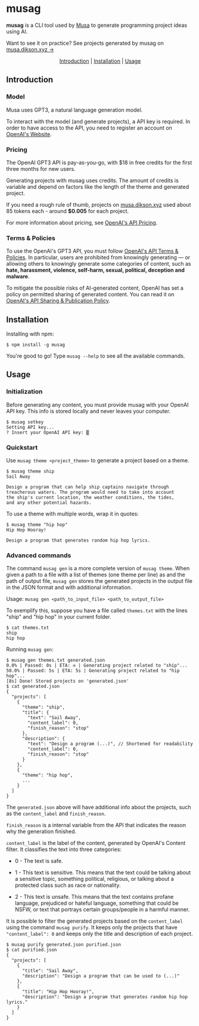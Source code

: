 # musag

**musag** is a CLI tool used by [Musa](https://github.com/diksown/musa) to generate programming project ideas using AI.

Want to see it on practice? See projects generated by musag on <a href="https://musa.dikson.xyz">musa.dikson.xyz →</a>

<p align="center"> 
<a href="#introduction">Introduction</a> | 
<a href="#installation">Installation</a> | 
<a href="#usage">Usage</a>
</p>

## Introduction

<!-- <details>
<summary><b>To use musag, you need access to GPT3 API and adhere by its Terms & Policies. Click for more information.</b></summary> -->

### Model

Musa uses GPT3, a natural language generation model.

To interact with the model (and generate projects), a API key is required. In order to have access to the API, you need to register an account on [OpenAI's Website](https://openai.com/api/).

### Pricing

The OpenAI GPT3 API is pay-as-you-go, with $18 in free credits for the first three months for new users.

Generating projects with musag uses credits. The amount of credits is variable and depend on factors like the length of the theme and generated project.

If you need a rough rule of thumb, projects on [musa.dikson.xyz](https://musa.dikson.xyz) used about 85 tokens each - around **$0.005** for each project.

For more information about pricing, see [OpenAI's API Pricing](https://openai.com/api/pricing/).

### Terms & Policies

To use the OpenAI's GPT3 API, you must follow [OpenAI's API Terms & Policies](https://openai.com/api/policies/terms/). In particular, users are prohibited from knowingly generating — or allowing others to knowingly generate some categories of content, such as **hate, harassment, violence, self-harm, sexual, political, deception and malware**.

To mitigate the possible risks of AI-generated content, OpenAI has set a policy on permitted sharing of generated content. You can read it on [OpenAI's API Sharing & Publication Policy](https://openai.com/api/policies/sharing-publication/).

<!-- </details> -->

## Installation

Installing with npm:

```console
$ npm install -g musag
```

You're good to go! Type `musag --help` to see all the available commands.

## Usage

### Initialization

Before generating any content, you must provide musag with your OpenAI API key. This info is stored locally and never leaves your computer.

```console
$ musag setkey
Setting API key...
? Insert your OpenAI API key: ▒
```

### Quickstart

Use `musag theme <project_theme>` to generate a project based on a theme.

```console
$ musag theme ship
Sail Away

Design a program that can help ship captains navigate through
treacherous waters. The program would need to take into account
the ship's current location, the weather conditions, the tides,
and any other potential hazards.
```

To use a theme with multiple words, wrap it in quotes:

```console
$ musag theme "hip hop"
Hip Hop Hooray!

Design a program that generates random hip hop lyrics.
```

### Advanced commands

The command `musag gen` is a more complete version of `musag theme`.
When given a path to a file with a list of themes (one theme per line) as and the path of output file, `musag gen` stores the generated projects in the output file in the JSON format and with additional information.

Usage: `musag gen <path_to_input_file> <path_to_output_file>`

To exemplify this, suppose you have a file called `themes.txt` with the lines "ship" and "hip hop" in your current folder.

```console
$ cat themes.txt
ship
hip hop
```

Running `musag gen`:

```console
$ musag gen themes.txt generated.json
0.0% | Passed: 0s | ETA: ∞ | Generating project related to "ship"...
50.0% | Passed: 5s | ETA: 5s | Generating project related to "hip hop"...
[8s] Done! Stored projects on 'generated.json'
$ cat generated.json
{
  "projects": [
    {
      "theme": "ship",
      "title": {
        "text": "Sail Away",
        "content_label": 0,
        "finish_reason": "stop"
      },
      "description": {
        "text": "Design a program (...)", // Shortened for readability
        "content_label": 0,
        "finish_reason": "stop"
      }
    },
    {
      "theme": "hip hop",
      ...
    }
  ]
}
```

The `generated.json` above will have additional info about the projects, such as the `content_label` and `finish_reason`.

`finish_reason` is a internal variable from the API that indicates the reason why the generation finished.

`content_label` is the label of the content, generated by OpenAI's Content filter. It classifies the text into three categories:

- 0 - The text is safe.

- 1 - This text is sensitive. This means that the text could be talking about a sensitive topic, something political, religious, or talking about a protected class such as race or nationality.

- 2 - This text is unsafe. This means that the text contains profane language, prejudiced or hateful language, something that could be NSFW, or text that portrays certain groups/people in a harmful manner.

It is possible to filter the generated projects based on the `content_label` using the command `musag purify`. It keeps only the projects that have `"content_label": 0` and keeps only the title and description of each project.

```console
$ musag purify generated.json purified.json
$ cat purified.json
{
  "projects": [
    {
      "title": "Sail Away",
      "description": "Design a program that can be used to (...)"
    },
    {
      "title": "Hip Hop Hooray!",
      "description": "Design a program that generates random hip hop lyrics."
    }
  ]
}
```
